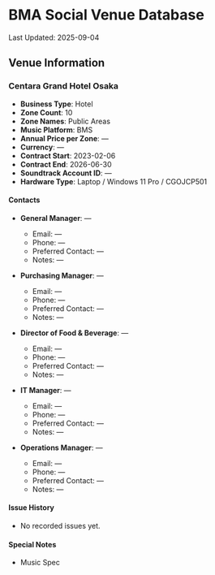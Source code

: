 # BMA Social Venue Database

Last Updated: 2025-09-04

## Venue Information

### Centara Grand Hotel Osaka
- **Business Type**: Hotel
- **Zone Count**: 10
- **Zone Names**: Public Areas
- **Music Platform**: BMS
- **Annual Price per Zone**: —
- **Currency**: —
- **Contract Start**: 2023-02-06
- **Contract End**: 2026-06-30
- **Soundtrack Account ID**: —
- **Hardware Type**: Laptop / Windows 11 Pro / CGOJCP501

#### Contacts
- **General Manager**: —
  - Email: —
  - Phone: —
  - Preferred Contact: —
  - Notes: —

- **Purchasing Manager**: —
  - Email: —
  - Phone: —
  - Preferred Contact: —
  - Notes: —

- **Director of Food & Beverage**: —
  - Email: —
  - Phone: —
  - Preferred Contact: —
  - Notes: —

- **IT Manager**: —
  - Email: —
  - Phone: —
  - Preferred Contact: —
  - Notes: —

- **Operations Manager**: —
  - Email: —
  - Phone: —
  - Preferred Contact: —
  - Notes: —

#### Issue History
- No recorded issues yet.

#### Special Notes
- Music Spec

